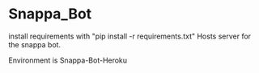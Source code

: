 # Snappa_Bot
install requirements with "pip install -r requirements.txt"
Hosts server for the snappa bot.

Environment is Snappa-Bot-Heroku
